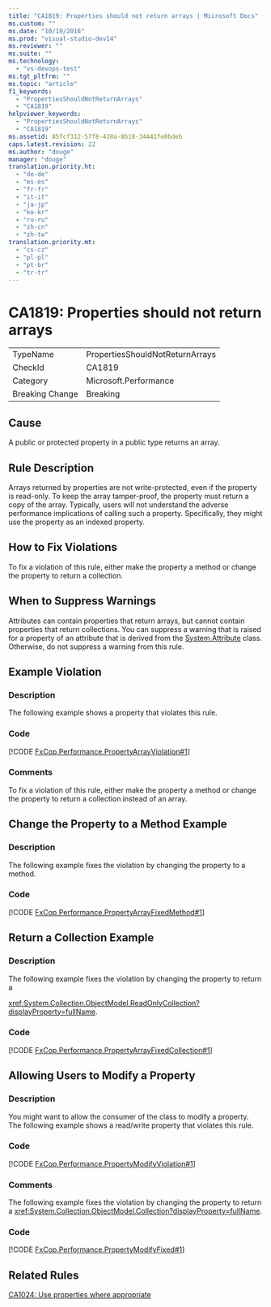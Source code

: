 ```yaml
---
title: "CA1819: Properties should not return arrays | Microsoft Docs"
ms.custom: ""
ms.date: "10/19/2016"
ms.prod: "visual-studio-dev14"
ms.reviewer: ""
ms.suite: ""
ms.technology: 
  - "vs-devops-test"
ms.tgt_pltfrm: ""
ms.topic: "article"
f1_keywords: 
  - "PropertiesShouldNotReturnArrays"
  - "CA1819"
helpviewer_keywords: 
  - "PropertiesShouldNotReturnArrays"
  - "CA1819"
ms.assetid: 85fcf312-57f8-438a-8b10-34441fe0bdeb
caps.latest.revision: 22
ms.author: "douge"
manager: "douge"
translation.priority.ht: 
  - "de-de"
  - "es-es"
  - "fr-fr"
  - "it-it"
  - "ja-jp"
  - "ko-kr"
  - "ru-ru"
  - "zh-cn"
  - "zh-tw"
translation.priority.mt: 
  - "cs-cz"
  - "pl-pl"
  - "pt-br"
  - "tr-tr"
---
```

# CA1819: Properties should not return arrays
|||  
|-|-|  
|TypeName|PropertiesShouldNotReturnArrays|  
|CheckId|CA1819|  
|Category|Microsoft.Performance|  
|Breaking Change|Breaking|  
  
## Cause  
 A public or protected property in a public type returns an array.  
  
## Rule Description  
 Arrays returned by properties are not write-protected, even if the property is read-only. To keep the array tamper-proof, the property must return a copy of the array. Typically, users will not understand the adverse performance implications of calling such a property. Specifically, they might use the property as an indexed property.  
  
## How to Fix Violations  
 To fix a violation of this rule, either make the property a method or change the property to return a collection.  
  
## When to Suppress Warnings  
 Attributes can contain properties that return arrays, but cannot contain properties that return collections. You can suppress a warning that is raised for a property of an attribute that is derived from the [System.Attribute](assetId:///System.Attribute?qualifyHint=False&autoUpgrade=True) class. Otherwise, do not suppress a warning from this rule.  
  
## Example Violation  
  
### Description  
 The following example shows a property that violates this rule.  
  
### Code  
 [!CODE [FxCop.Performance.PropertyArrayViolation#1](../CodeSnippet/VS_Snippets_CodeAnalysis/FxCop.Performance.PropertyArrayViolation#1)]  
  
### Comments  
 To fix a violation of this rule, either make the property a method or change the property to return a collection instead of an array.  
  
## Change the Property to a Method Example  
  
### Description  
 The following example fixes the violation by changing the property to a method.  
  
### Code  
 [!CODE [FxCop.Performance.PropertyArrayFixedMethod#1](../CodeSnippet/VS_Snippets_CodeAnalysis/FxCop.Performance.PropertyArrayFixedMethod#1)]  
  
## Return a Collection Example  
  
### Description  
 The following example fixes the violation by changing the property to return a  
  
 <xref:System.Collection.ObjectModel.ReadOnlyCollection?displayProperty=fullName>.  
  
### Code  
 [!CODE [FxCop.Performance.PropertyArrayFixedCollection#1](../CodeSnippet/VS_Snippets_CodeAnalysis/FxCop.Performance.PropertyArrayFixedCollection#1)]  
  
## Allowing Users to Modify a Property  
  
### Description  
 You might want to allow the consumer of the class to modify a property. The following example shows a read/write property that violates this rule.  
  
### Code  
 [!CODE [FxCop.Performance.PropertyModifyViolation#1](../CodeSnippet/VS_Snippets_CodeAnalysis/FxCop.Performance.PropertyModifyViolation#1)]  
  
### Comments  
 The following example fixes the violation by changing the property to return a <xref:System.Collection.ObjectModel.Collection?displayProperty=fullName>.  
  
### Code  
 [!CODE [FxCop.Performance.PropertyModifyFixed#1](../CodeSnippet/VS_Snippets_CodeAnalysis/FxCop.Performance.PropertyModifyFixed#1)]  
  
## Related Rules  
 [CA1024: Use properties where appropriate](../code-quality/ca1024--use-properties-where-appropriate.md)